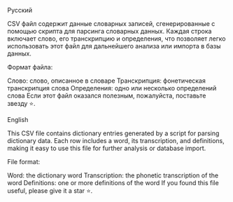 Русский

CSV файл содержит данные словарных записей, сгенерированные с помощью скрипта для парсинга словарных данных. 
Каждая строка включает слово, его транскрипцию и определения, что позволяет легко использовать этот файл для дальнейшего анализа или импорта в базы данных.

Формат файла:

Слово: слово, описанное в словаре
Транскрипция: фонетическая транскрипция слова
Определения: одно или несколько определений слова
Если этот файл оказался полезным, пожалуйста, поставьте звезду ⭐.


English

This CSV file contains dictionary entries generated by a script for parsing dictionary data. 
Each row includes a word, its transcription, and definitions, making it easy to use this file for further analysis or database import.

File format:

Word: the dictionary word
Transcription: the phonetic transcription of the word
Definitions: one or more definitions of the word
If you found this file useful, please give it a star ⭐.
